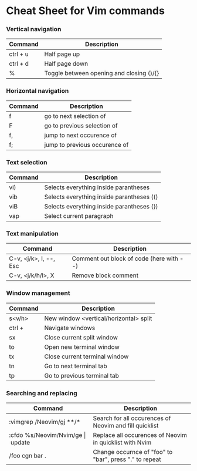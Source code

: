 # Cheat Sheet for Vim commands

### Vertical navigation

| Command  | Description                              |
| -------- | ---------------------------------------- |
| ctrl + u | Half page up                             |
| ctrl + d | Half page down                           |
| %        | Toggle between opening and closing ()/{} |

### Horizontal navigation

| Command  | Description                          |
| -------- | ------------------------------------ |
| f<char>  | go to next selection of <char>       |
| F<char>  | go to previous selection of <char>   |
| f<char>, | jump to next occurence of <char>     |
| f<char>; | jump to previous occurence of <char> |

### Text selection

| Command | Description                               |
| ------- | ----------------------------------------- |
| vi)     | Selects everything inside parantheses     |
| vib     | Selects everything inside parantheses (() |
| viB     | Selects everything inside parantheses (}) |
| vap     | Select current paragraph                  |

### Text manipulation

| Command                | Description                              |
| ---------------------- | ---------------------------------------- |
| C-v, <j/k>, I, --, Esc | Comment out block of code (here with --) |
| C-v, <j/k/h/l>, X      | Remove block comment                     |

### Window management

| Command        | Description                            |
| -------------- | -------------------------------------- |
| <leader>s<v/h> | New window <vertical/horizontal> split |
| ctrl + <hjkl>  | Navigate windows                       |
| <leader>sx     | Close current split window             |
| <leader>to     | Open new terminal window               |
| <leader>tx     | Close current terminal window          |
| <leader>tn     | Go to next terminal tab                |
| <leader>tp     | Go to previous terminal tab            |

### Searching and replacing

| Command                           | Description                                             |
| --------------------------------- | ------------------------------------------------------- |
| :vimgrep /Neovim/gj \*\*/\*       | Search for all occurences of Neovim and fill quicklist  |
| :cfdo %s/Neovim/Nvim/ge \| update | Replace all occurences of Neovim in quicklist with Nvim |
| /foo <CR> cgn bar <Esc> .         | Change occurnce of "foo" to "bar", press "." to repeat  |

